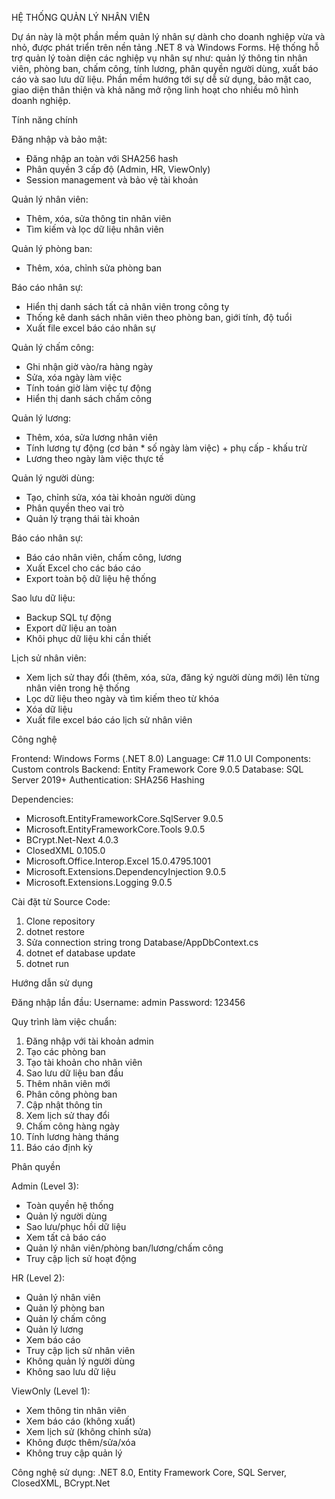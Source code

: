 HỆ THỐNG QUẢN LÝ NHÂN VIÊN

Dự án này là một phần mềm quản lý nhân sự dành cho doanh nghiệp vừa và nhỏ, được phát triển trên nền tảng .NET 8 và Windows Forms. Hệ thống hỗ trợ quản lý toàn diện các nghiệp vụ nhân sự như: quản lý thông tin nhân viên, phòng ban, chấm công, tính lương, phân quyền người dùng, xuất báo cáo và sao lưu dữ liệu. Phần mềm hướng tới sự dễ sử dụng, bảo mật cao, giao diện thân thiện và khả năng mở rộng linh hoạt cho nhiều mô hình doanh nghiệp.


Tính năng chính

Đăng nhập và bảo mật:
- Đăng nhập an toàn với SHA256 hash
- Phân quyền 3 cấp độ (Admin, HR, ViewOnly)
- Session management và bảo vệ tài khoản

Quản lý nhân viên:
- Thêm, xóa, sửa thông tin nhân viên
- Tìm kiếm và lọc dữ liệu nhân viên

Quản lý phòng ban:
- Thêm, xóa, chỉnh sửa phòng ban

Báo cáo nhân sự:
- Hiển thị danh sách tất cả nhân viên trong công ty
- Thống kê danh sách nhân viên theo phòng ban, giới tính, độ tuổi
- Xuất file excel báo cáo nhân sự

Quản lý chấm công:
- Ghi nhận giờ vào/ra hàng ngày
- Sửa, xóa ngày làm việc
- Tính toán giờ làm việc tự động
- Hiển thị danh sách chấm công

Quản lý lương:
- Thêm, xóa, sửa lương nhân viên
- Tính lương tự động (cơ bản * số ngày làm việc) + phụ cấp - khấu trừ
- Lương theo ngày làm việc thực tế

Quản lý người dùng:
- Tạo, chỉnh sửa, xóa tài khoản người dùng
- Phân quyền theo vai trò
- Quản lý trạng thái tài khoản

Báo cáo nhân sự:
- Báo cáo nhân viên, chấm công, lương
- Xuất Excel cho các báo cáo
- Export toàn bộ dữ liệu hệ thống

Sao lưu dữ liệu:
- Backup SQL tự động
- Export dữ liệu an toàn
- Khôi phục dữ liệu khi cần thiết

Lịch sử nhân viên:
- Xem lịch sử thay đổi (thêm, xóa, sửa, đăng ký người dùng mới) lên từng nhân viên trong hệ thống
- Lọc dữ liệu theo ngày và tìm kiếm theo từ khóa
- Xóa dữ liệu
- Xuất file excel báo cáo lịch sử nhân viên

Công nghệ

Frontend: Windows Forms (.NET 8.0)
Language: C# 11.0
UI Components: Custom controls
Backend: Entity Framework Core 9.0.5
Database: SQL Server 2019+
Authentication: SHA256 Hashing

Dependencies:
- Microsoft.EntityFrameworkCore.SqlServer 9.0.5
- Microsoft.EntityFrameworkCore.Tools 9.0.5
- BCrypt.Net-Next 4.0.3
- ClosedXML 0.105.0
- Microsoft.Office.Interop.Excel 15.0.4795.1001
- Microsoft.Extensions.DependencyInjection 9.0.5
- Microsoft.Extensions.Logging 9.0.5


Cài đặt từ Source Code:
1. Clone repository
2. dotnet restore
3. Sửa connection string trong Database/AppDbContext.cs
4. dotnet ef database update
5. dotnet run


Hướng dẫn sử dụng

Đăng nhập lần đầu:
Username: admin
Password: 123456

Quy trình làm việc chuẩn:
1. Đăng nhập với tài khoản admin
2. Tạo các phòng ban
3. Tạo tài khoản cho nhân viên
4. Sao lưu dữ liệu ban đầu
5. Thêm nhân viên mới
6. Phân công phòng ban
7. Cập nhật thông tin
8. Xem lịch sử thay đổi
9. Chấm công hàng ngày
10. Tính lương hàng tháng
11. Báo cáo định kỳ

Phân quyền

Admin (Level 3):
- Toàn quyền hệ thống
- Quản lý người dùng
- Sao lưu/phục hồi dữ liệu
- Xem tất cả báo cáo
- Quản lý nhân viên/phòng ban/lương/chấm công
- Truy cập lịch sử hoạt động

HR (Level 2):
- Quản lý nhân viên
- Quản lý phòng ban
- Quản lý chấm công
- Quản lý lương
- Xem báo cáo
- Truy cập lịch sử nhân viên
- Không quản lý người dùng
- Không sao lưu dữ liệu

ViewOnly (Level 1):
- Xem thông tin nhân viên
- Xem báo cáo (không xuất)
- Xem lịch sử (không chỉnh sửa)
- Không được thêm/sửa/xóa
- Không truy cập quản lý

Công nghệ sử dụng: .NET 8.0, Entity Framework Core, SQL Server, ClosedXML, BCrypt.Net


